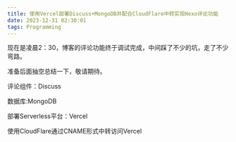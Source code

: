 ```yaml
---
title: 使用Vercel部署Discuss+MongoDB并配合CloudFlare中转实现Hexo评论功能
date: 2023-12-31 02:30:01
tags: Programming
---
```

现在是凌晨2：30，博客的评论功能终于调试完成，中间踩了不少的坑，走了不少弯路。
<!--more-->
准备后面抽空总结一下，敬请期待。

评论组件：Discuss

数据库:MongoDB

部署Serverless平台：Vercel

使用CloudFlare通过CNAME形式中转访问Vercel


